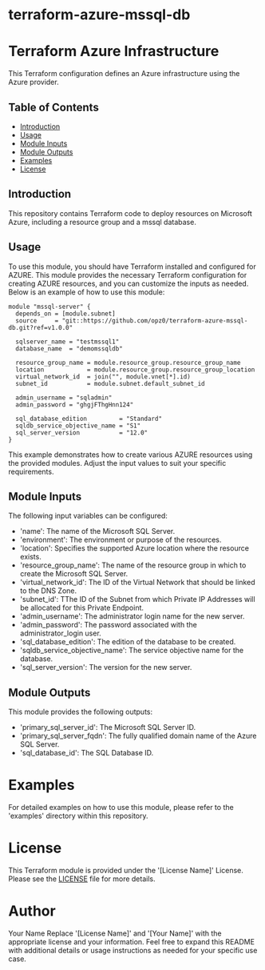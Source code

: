 # terraform-azure-mssql-db
# Terraform Azure Infrastructure

This Terraform configuration defines an Azure infrastructure using the Azure provider.

## Table of Contents

- [Introduction](#introduction)
- [Usage](#usage)
- [Module Inputs](#module-inputs)
- [Module Outputs](#module-outputs)
- [Examples](#examples)
- [License](#license)

## Introduction
This repository contains Terraform code to deploy resources on Microsoft Azure, including a resource group and a mssql database.

## Usage
To use this module, you should have Terraform installed and configured for AZURE. This module provides the necessary Terraform configuration
for creating AZURE resources, and you can customize the inputs as needed. Below is an example of how to use this module:


```hcl
module "mssql-server" {
  depends_on = [module.subnet]
  source     = "git::https://github.com/opz0/terraform-azure-mssql-db.git?ref=v1.0.0"

  sqlserver_name = "testmssql1"
  database_name  = "demomssqldb"

  resource_group_name = module.resource_group.resource_group_name
  location            = module.resource_group.resource_group_location
  virtual_network_id  = join("", module.vnet[*].id)
  subnet_id           = module.subnet.default_subnet_id

  admin_username = "sqladmin"
  admin_password = "ghgjFThgHnn124"

  sql_database_edition         = "Standard"
  sqldb_service_objective_name = "S1"
  sql_server_version           = "12.0"
}

```
This example demonstrates how to create various AZURE resources using the provided modules. Adjust the input values to suit your specific requirements.

## Module Inputs
The following input variables can be configured:

- 'name': The name of the Microsoft SQL Server.
- 'environment': The environment or purpose of the resources.
- 'location':  Specifies the supported Azure location where the resource exists.
- 'resource_group_name': The name of the resource group in which to create the Microsoft SQL Server.
- 'virtual_network_id':  The ID of the Virtual Network that should be linked to the DNS Zone.
- 'subnet_id': TThe ID of the Subnet from which Private IP Addresses will be allocated for this Private Endpoint.
- 'admin_username': The administrator login name for the new server.
- 'admin_password': The password associated with the administrator_login user.
- 'sql_database_edition': The edition of the database to be created.
- 'sqldb_service_objective_name': The service objective name for the database.
- 'sql_server_version': The version for the new server.

## Module Outputs
This module provides the following outputs:

- 'primary_sql_server_id': The Microsoft SQL Server ID.
- 'primary_sql_server_fqdn': The fully qualified domain name of the Azure SQL Server.
- 'sql_database_id': The SQL Database ID.
# Examples
For detailed examples on how to use this module, please refer to the 'examples' directory within this repository.

# License
This Terraform module is provided under the '[License Name]' License. Please see the [LICENSE](https://github.com/opz0/terraform-azure-mssql-db/blob/readme/LICENSE) file for more details.

# Author
Your Name
Replace '[License Name]' and '[Your Name]' with the appropriate license and your information. Feel free to expand this README with additional details or usage instructions as needed for your specific use case.